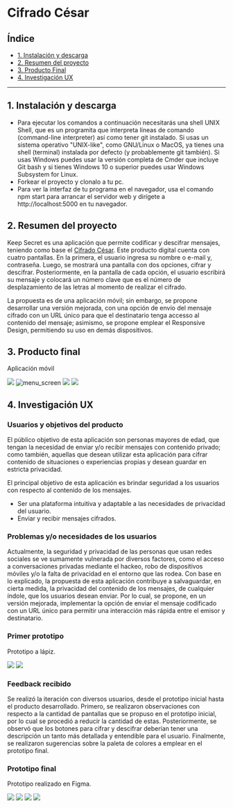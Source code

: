 # Cifrado César

## Índice

* [1. Instalación y descarga](#1-preámbulo)
* [2. Resumen del proyecto](#2-resumen-del-proyecto)
* [3. Producto Final](#3-producto-final)
* [4. Investigación UX](#4-investigacion-ux)


***

## 1. Instalación y descarga

* Para ejecutar los comandos a continuación necesitarás una shell UNIX Shell, que es un programita que interpreta líneas de comando (command-line interpreter) así como tener git instalado. Si usas un sistema operativo   "UNIX-like", como GNU/Linux o MacOS, ya tienes una shell (terminal) instalada por defecto (y probablemente git también). Si usas Windows puedes usar la versión completa de Cmder que incluye Git bash y si tienes Windows 10 o superior puedes usar Windows Subsystem for Linux.
* Forkear el proyecto y clonalo a tu pc.
* Para ver la interfaz de tu programa en el navegador, usa el comando npm start para arrancar el servidor web y dirígete a http://localhost:5000 en tu navegador.

## 2. Resumen del proyecto

Keep Secret es una aplicación que permite codificar y descifrar mensajes, teniendo como base el [Cifrado César](https://en.wikipedia.org/wiki/Caesar_cipher). Este producto digital cuenta con cuatro pantallas. En la primera, el usuario ingresa su nombre o e-mail y, contraseña. Luego, se mostrará una pantalla con dos opciones, cifrar y descifrar. Posteriormente, en la pantalla de cada opción, el usuario escribirá su mensaje y colocará un número clave que es el número de desplazamiento de las letras al momento de realizar el cifrado. 

La propuesta es de una aplicación móvil; sin embargo, se propone desarrollar una versión mejorada, con una opción de envío del mensaje cifrado con un URL único para que el destinatario tenga accesso al contenido del mensaje; asimismo, se propone emplear el Responsive Design, permitiendo su uso en demás dispositivos.

## 3. Producto final
Aplicación móvil

![](src/images/LogIn.PNG)
![menu_screen](src/images/Menu.PNG)
![](src/images/Encode.PNG)
![](src/images/Decode.PNG)

## 4. Investigación UX
### Usuarios y objetivos del producto

El público objetivo de esta aplicación son personas mayores de edad, que tengan la necesidad de enviar y/o recibir mensajes con contenido privado; como también, aquellas que desean utilizar esta aplicación para cifrar contenido de situaciones o experiencias propias y desean guardar en estricta privacidad.

El principal objetivo de esta aplicación es brindar seguridad a los usuarios con respecto al contenido de los mensajes.

* Ser una plataforma intuitiva y adaptable a las necesidades de privacidad del usuario.
* Enviar y recibir mensajes cifrados.

### Problemas y/o necesidades de los usuarios

Actualmente, la seguridad y privacidad de las personas que usan redes sociales se ve sumamente vulnerada por diversos factores, como el acceso a conversaciones privadas mediante el hackeo, robo de dispositivos móviles y/o la falta de privacidad en el entorno que las rodea. Con base en lo explicado, la propuesta de esta aplicación contribuye a salvaguardar, en cierta medida, la privacidad del contenido de los mensajes, de cualquier índole, que los usuarios desean enviar. Por lo cual, se propone, en un versión mejorada, implementar la opción de enviar el mensaje codificado con un URL único para permitir una interacción más rápida entre el emisor y destinatario.

### Primer prototipo
Prototipo a lápiz.

![](src/images/Prototipo_1.jpeg)
![](src/images/Prototipo_2.jpeg)

### Feedback recibido
Se realizó la iteración con diversos usuarios, desde el prototipo inicial hasta el producto desarrollado. Primero, se realizaron observaciones con respecto a la cantidad de pantallas que se propuso en el prototipo inicial, por lo cual se procedió a reducir la cantidad de estas. Posteriormente, se observó que los botones para cifrar y descifrar deberían tener una descripción un tanto más detallada y entendible para el usuario. Finalmente, se realizaron sugerencias sobre la paleta de colores a emplear en el prototipo final.

### Prototipo final
Prototipo realizado en Figma.

![](src/images/FirstScreen.PNG)
![](src/images/SecondScreen.PNG)
![](src/images/ThirdScreen.PNG)
![](src/images/FourthScreen.PNG)


